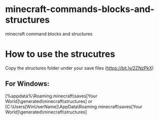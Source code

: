 # minecraft-commands-blocks-and-structures
 minecraft command blocks and structures


# How to use the strucutres
Copy the structures folder under your save files (https://bit.ly/2ZNzPkX)

## For Windows:
[%appdata%\Roaming\.minecraft\saves\[Your World]\generated\minecraft\structures]
or 
[C:\Users\[WinUserName]\AppData\Roaming\.minecraft\saves\[Your World]\generated\minecraft\structures]